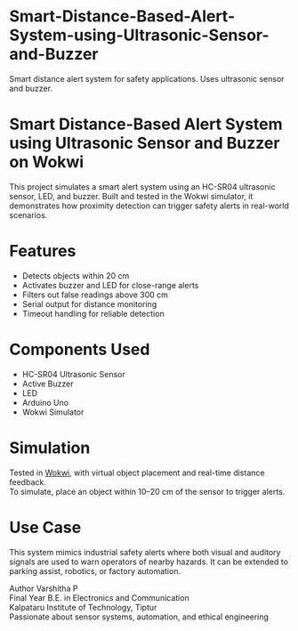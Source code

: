 # Smart-Distance-Based-Alert-System-using-Ultrasonic-Sensor-and-Buzzer
Smart distance alert system for safety applications. Uses ultrasonic sensor and buzzer.
# Smart Distance-Based Alert System using Ultrasonic Sensor and Buzzer on Wokwi 

This project simulates a smart alert system using an HC-SR04 ultrasonic sensor, LED, and buzzer. Built and tested in the Wokwi simulator, it demonstrates how proximity detection can trigger safety alerts in real-world scenarios.

# Features
- Detects objects within 20 cm
- Activates buzzer and LED for close-range alerts
- Filters out false readings above 300 cm
- Serial output for distance monitoring
- Timeout handling for reliable detection

# Components Used
- HC-SR04 Ultrasonic Sensor  
- Active Buzzer  
- LED  
- Arduino Uno  
- Wokwi Simulator

# Simulation
Tested in [Wokwi](https://wokwi.com/), with virtual object placement and real-time distance feedback.  
To simulate, place an object within 10–20 cm of the sensor to trigger alerts.



# Use Case
This system mimics industrial safety alerts where both visual and auditory signals are used to warn operators of nearby hazards. It can be extended to parking assist, robotics, or factory automation.

Author
Varshitha P  
Final Year B.E. in Electronics and Communication  
Kalpataru Institute of Technology, Tiptur  
Passionate about sensor systems, automation, and ethical engineering
